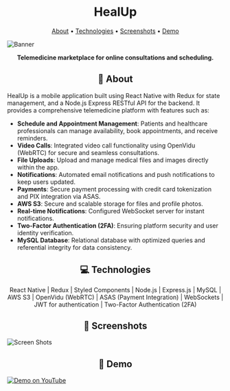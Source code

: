 <h1 align="center" style="font-weight: bold;">HealUp</h1>

<p align="center">
 <a href="#about">About</a> • 
 <a href="#tech">Technologies</a> • 
 <a href="#screenshots">Screenshots</a> • 
 <a href="#demo">Demo</a>
</p>

![Banner](https://github.com/felipebpassos/HealupPublic/blob/main/cover.png?raw=true)

<p align="center">
    <b>Telemedicine marketplace for online consultations and scheduling.</b>
</p>

<h2 id="about" align="center">📝 About</h2>

HealUp is a mobile application built using React Native with Redux for state management, and a Node.js Express RESTful API for the backend. It provides a comprehensive telemedicine platform with features such as:

- **Schedule and Appointment Management**: Patients and healthcare professionals can manage availability, book appointments, and receive reminders.
- **Video Calls**: Integrated video call functionality using OpenVidu (WebRTC) for secure and seamless consultations.
- **File Uploads**: Upload and manage medical files and images directly within the app.
- **Notifications**: Automated email notifications and push notifications to keep users updated.
- **Payments**: Secure payment processing with credit card tokenization and PIX integration via ASAS.
- **AWS S3**: Secure and scalable storage for files and profile photos.
- **Real-time Notifications**: Configured WebSocket server for instant notifications.
- **Two-Factor Authentication (2FA)**: Ensuring platform security and user identity verification.
- **MySQL Database**: Relational database with optimized queries and referential integrity for data consistency.

<h2 id="tech" align="center">💻 Technologies</h2>

<p align="center">
  React Native | Redux | Styled Components | Node.js | Express.js | MySQL | AWS S3 | OpenVidu (WebRTC) | ASAS (Payment Integration) | WebSockets | JWT for authentication | Two-Factor Authentication (2FA)
</p>

<h2 id="screenshots" align="center">📱 Screenshots</h2>

![Screen Shots](https://github.com/felipebpassos/HealupPublic/blob/main/healup-screenshots.png?raw=true)

<h2 id="demo" align="center">🚀 Demo</h2>

[![Demo on YouTube](https://img.shields.io/badge/YouTube-Demo-red?style=for-the-badge&logo=youtube)](https://youtu.be/JqQV9JfI3sA)
